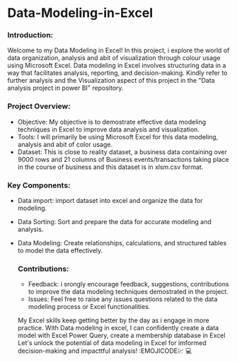 # Data-Modeling-in-Excel
### Introduction:
Welcome to my Data Modeling in Excel! In this project, i explore the world of data organization, analysis and abit of visualization through colour usage using Microsoft Excel. Data modeling in Excel involves structuring data in a way that facilitates analysis, reporting, and decision-making. Kindly refer to further analysis and the Visualization aspect of this project in the "Data analysis project in power BI" repository.

### Project Overview:
- Objective: My objective is to demostrate effective data modeling techniques in Excel to improve data analysis and visualization.
- Tools: I will primarily be using Microsoft Excel for this data modeling, analysis and abit of color usage.
- Dataset: This is close to reality dataset, a business data containing over 9000 rows and 21 columns of Business events/transactions taking place in the course of business and this dataset is in xlsm.csv format.


### Key Components:
- Data import: import dataset into excel and organize the data for modeling.
- Data Sorting: Sort and prepare the data for accurate modeling and analysis.
- Data Modeling: Create relationships, calculations, and structured tables to model the data effectively.


  ### Contributions:
  - Feedback: i srongly encourage feedback, suggestions, contributions to improve the data modeling techniques demostrated in the project.
  - Issues: Feel free to raise any issues questions related to the data modeling process or Excel functionalities.
 

  My Excel skills keep getting better by the day as i engage in more practice. With Data modeling in excel, I can confidently create a data model with Excel Power Query, create a membership database in Excel
  Let's unlock the potential of data modeling in Excel for imformed decision-making and impacttful analysis! :EMOJICODE💹 💻

  
